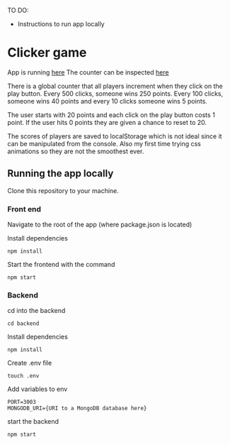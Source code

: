 TO DO:
* Instructions to run app locally

# Clicker game

App is running [here](https://ollij5.github.io/clicker-game/)
The counter can be inspected [here](https://cryptic-cliffs-66031.herokuapp.com/counter)

There is a global counter that all players increment when they click on the play button. Every 500 clicks, someone wins 250 points.
Every 100 clicks, someone wins 40 points and every 10 clicks someone wins 5 points. 

The user starts with 20 points and each click on the play button costs 1 point. If the user hits 0 points they are given a chance to reset to 20.

The scores of players are saved to localStorage which is not ideal since it can be manipulated from the console. Also my first time trying css animations
so they are not the smoothest ever.  

## Running the app locally

Clone this repository to your machine.

### Front end
Navigate to the root of the app (where package.json is located)

Install dependencies
```
npm install
```

Start the frontend with the command
```
npm start
```

### Backend
cd into the backend
```
cd backend
```

Install dependencies
```
npm install
```

Create .env file
```
touch .env
```

Add variables to env
```
PORT=3003
MONGODB_URI={URI to a MongoDB database here}
```

start the backend
```
npm start
```